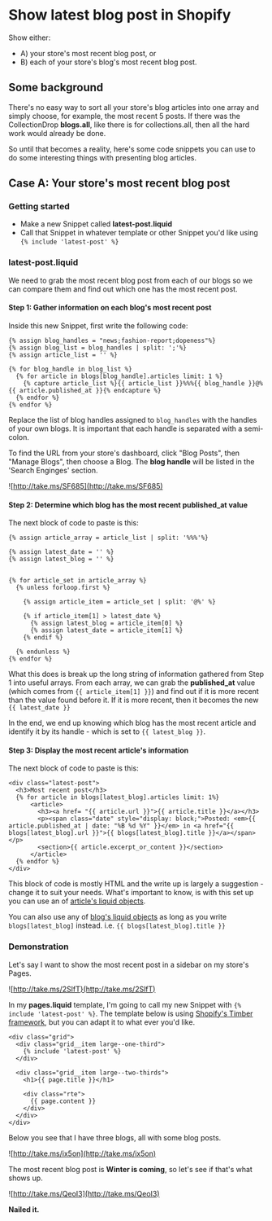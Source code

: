 # Show latest blog post in Shopify

Show either:

* A) your store's most recent blog post, or
* B) each of your store's blog's most recent blog post.

## Some background

There's no easy way to sort all your store's blog articles into one array and
simply choose, for example, the most recent 5 posts.  If there was the CollectionDrop **blogs.all**, like there is for collections.all, then all the hard work would already be done.

So until that becomes a reality, here's some code snippets you can use to do some interesting things with presenting blog articles.

## Case A: Your store's most recent blog post

### Getting started

* Make a new Snippet called **latest-post.liquid**
* Call that Snippet in whatever template or other Snippet you'd like using `{% include 'latest-post' %}`

### latest-post.liquid

We need to grab the most recent blog post from each of our blogs so we can compare them and find out which one has the most recent post.

#### Step 1: Gather information on each blog's most recent post

Inside this new Snippet, first write the following code:

```
{% assign blog_handles = "news;fashion-report;dopeness"%}
{% assign blog_list = blog_handles | split: ';'%}
{% assign article_list = '' %}

{% for blog_handle in blog_list %}
  {% for article in blogs[blog_handle].articles limit: 1 %}
    {% capture article_list %}{{ article_list }}%%%{{ blog_handle }}@%{{ article.published_at }}{% endcapture %}
  {% endfor %}
{% endfor %}
```

Replace the list of blog handles assigned to `blog_handles` with the handles of your own blogs.  It is important that each handle is separated with a semi-colon.

To find the URL from your store's dashboard, click "Blog Posts", then "Manage Blogs", then choose a Blog.  The **blog handle** will be listed in the 'Search Enginges' section.

![http://take.ms/SF685](http://take.ms/SF685)


#### Step 2: Determine which blog has the most recent published_at value

The next block of code to paste is this:

```
{% assign article_array = article_list | split: '%%%'%}

{% assign latest_date = '' %}
{% assign latest_blog = '' %}


{% for article_set in article_array %}
  {% unless forloop.first %}

    {% assign article_item = article_set | split: '@%' %}

    {% if article_item[1] > latest_date %}
      {% assign latest_blog = article_item[0] %}
      {% assign latest_date = article_item[1] %}
    {% endif %}

  {% endunless %}
{% endfor %}
```

What this does is break up the long string of information gathered from Step 1 into useful arrays.  From each array, we can grab the **published_at** value (which comes from `{{ article_item[1] }}`) and find out if it is more recent than the value found before it.  If it is more recent, then it becomes the new `{{ latest_date }}`

In the end, we end up knowing which blog has the most recent article and identify it by its handle - which is set to `{{ latest_blog }}`.

#### Step 3: Display the most recent article's information

The next block of code to paste is this:

```
<div class="latest-post">
  <h3>Most recent post</h3>
  {% for article in blogs[latest_blog].articles limit: 1%}
      <article>
        <h3><a href= "{{ article.url }}">{{ article.title }}</a></h3>
        <p><span class="date" style="display: block;">Posted: <em>{{ article.published_at | date: "%B %d %Y" }}</em> in <a href="{{ blogs[latest_blog].url }}">{{ blogs[latest_blog].title }}</a></span></p>
        <section>{{ article.excerpt_or_content }}</section>
      </article>
  {% endfor %}
</div>
```

This block of code is mostly HTML and the write up is largely a suggestion - change it to suit your needs.  What's important to know, is with this set up you can use an of [article's liquid objects](http://docs.shopify.com/themes/liquid-documentation/objects/article).

You can also use any of [blog's liquid objects](http://docs.shopify.com/themes/liquid-documentation/objects/blog) as long as you write `blogs[latest_blog]` instead.  i.e. `{{ blogs[latest_blog].title }}`

### Demonstration

Let's say I want to show the most recent post in a sidebar on my store's Pages.

![http://take.ms/2SlfT}(http://take.ms/2SlfT)

In my **pages.liquid** template, I'm going to call my new Snippet with `{% include 'latest-post' %}`.  The template below is using [Shopify's Timber framework](http://shopify.github.io/Timber/), but you can adapt it to what ever you'd like.

```
<div class="grid">
  <div class="grid__item large--one-third">
    {% include 'latest-post' %}
  </div>

  <div class="grid__item large--two-thirds">
    <h1>{{ page.title }}</h1>

    <div class="rte">
      {{ page.content }}
    </div>
  </div>
</div>
```

Below you see that I have three blogs, all with some blog posts.

![http://take.ms/ix5on](http://take.ms/ix5on)

The most recent blog post is **Winter is coming**, so let's see if that's what shows up.

![http://take.ms/QeoI3](http://take.ms/QeoI3)


**Nailed it.**





